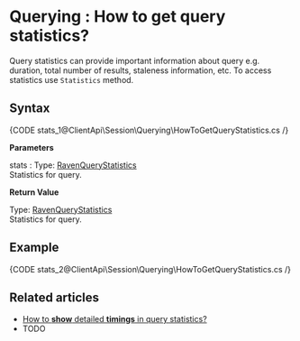 # Querying : How to get query statistics?

Query statistics can provide important information about query e.g. duration, total number of results, staleness information, etc. To access statistics use `Statistics` method.

## Syntax

{CODE stats_1@ClientApi\Session\Querying\HowToGetQueryStatistics.cs /}

**Parameters**   

stats
:   Type: [RavenQueryStatistics](../../../glossary/client-api/raven-query-statistics)      
Statistics for query.

**Return Value**

Type: [RavenQueryStatistics](../../../glossary/client-api/raven-query-statistics)   
Statistics for query.

## Example

{CODE stats_2@ClientApi\Session\Querying\HowToGetQueryStatistics.cs /}

## Related articles

- [How to **show** detailed **timings** in query statistics?](../../../client-api/session/querying/how-to-customize-query#showtimings)
- TODO